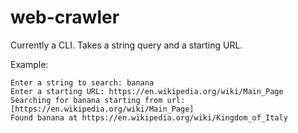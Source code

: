 # web-crawler
Currently a CLI. Takes a string query and a starting URL.

Example:
```
Enter a string to search: banana
Enter a starting URL: https://en.wikipedia.org/wiki/Main_Page
Searching for banana starting from url: [https://en.wikipedia.org/wiki/Main_Page]
Found banana at https://en.wikipedia.org/wiki/Kingdom_of_Italy
```

